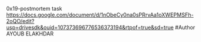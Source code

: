 0x19-postmortem task
https://docs.google.com/document/d/1nObeCy0na0sPRrvAa1oXWEPMSFh-2oQO/edit?usp=drivesdk&ouid=107373696776536373194&rtpof=true&sd=true
#Author AYOUB ELAKHDAR
